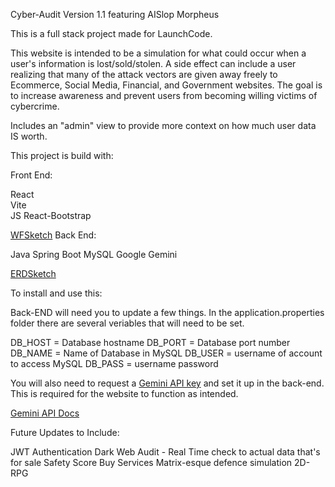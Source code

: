 
Cyber-Audit Version 1.1 featuring AISlop Morpheus

This is a full stack project made for LaunchCode.


This website is intended to be a simulation for what could occur when a user's information is lost/sold/stolen. A side effect can include a user realizing that many of the attack vectors are given away freely to Ecommerce, Social Media, Financial, and Government websites. The goal is to increase awareness and prevent users from becoming willing victims of cybercrime.

Includes an "admin" view to provide more context on how much user data IS worth.




This project is build with:

Front End:                                        

React                   
Vite                    
JS
React-Bootstrap


[WFSketch](https://drive.google.com/file/d/1H5tai3mGi7J5tr6kmmyKAt65QtDpSLfY/view?usp=drive_link)
Back End:

Java
Spring Boot
MySQL
Google Gemini

[ERDSketch](https://drive.google.com/file/d/1aawCsXVr2JRsy7FwASf5evcZH1dXOX2k/view?usp=drive_link)


To install and use this:

Back-END will need you to update a few things. In the application.properties folder there are several veriables that will need to be set.

DB_HOST = Database hostname
DB_PORT = Database port number
DB_NAME = Name of Database in MySQL
DB_USER = username of account to access MySQL
DB_PASS = username password


You will also need to request a [Gemini API key](https://aistudio.google.com/apikey) and set it up in the back-end. This is required for the website to function as intended.


[Gemini API Docs](https://ai.google.dev/gemini-api/docs/api-key)





Future Updates to Include:

JWT Authentication
Dark Web Audit - Real Time check to actual data that's for sale
Safety Score
Buy Services
Matrix-esque defence simulation 2D-RPG

